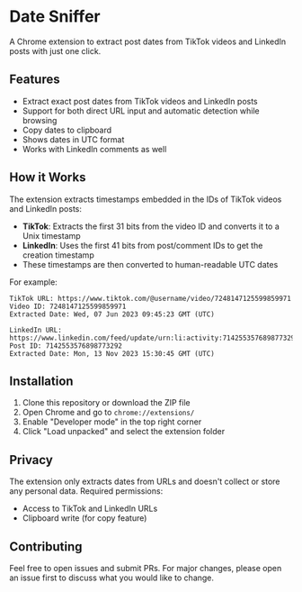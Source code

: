 # Date Sniffer

A Chrome extension to extract post dates from TikTok videos and LinkedIn posts with just one click.

## Features

- Extract exact post dates from TikTok videos and LinkedIn posts
- Support for both direct URL input and automatic detection while browsing
- Copy dates to clipboard
- Shows dates in UTC format
- Works with LinkedIn comments as well

## How it Works

The extension extracts timestamps embedded in the IDs of TikTok videos and LinkedIn posts:

- **TikTok**: Extracts the first 31 bits from the video ID and converts it to a Unix timestamp
- **LinkedIn**: Uses the first 41 bits from post/comment IDs to get the creation timestamp
- These timestamps are then converted to human-readable UTC dates

For example:
```
TikTok URL: https://www.tiktok.com/@username/video/7248147125599859971
Video ID: 7248147125599859971
Extracted Date: Wed, 07 Jun 2023 09:45:23 GMT (UTC)

LinkedIn URL: https://www.linkedin.com/feed/update/urn:li:activity:7142553576898773292
Post ID: 7142553576898773292
Extracted Date: Mon, 13 Nov 2023 15:30:45 GMT (UTC)
```

## Installation

1. Clone this repository or download the ZIP file
2. Open Chrome and go to `chrome://extensions/`
3. Enable "Developer mode" in the top right corner
4. Click "Load unpacked" and select the extension folder

## Privacy

The extension only extracts dates from URLs and doesn't collect or store any personal data. Required permissions:
- Access to TikTok and LinkedIn URLs
- Clipboard write (for copy feature)

## Contributing

Feel free to open issues and submit PRs. For major changes, please open an issue first to discuss what you would like to change.

